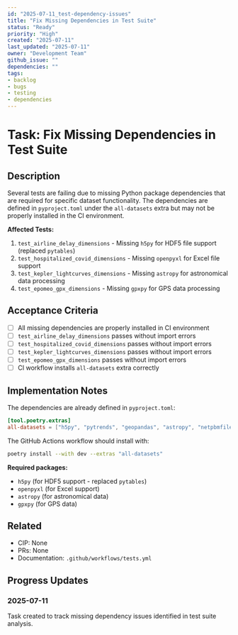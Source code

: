 ```yaml
---
id: "2025-07-11_test-dependency-issues"
title: "Fix Missing Dependencies in Test Suite"
status: "Ready"
priority: "High"
created: "2025-07-11"
last_updated: "2025-07-11"
owner: "Development Team"
github_issue: ""
dependencies: ""
tags:
- backlog
- bugs
- testing
- dependencies
---
```


# Task: Fix Missing Dependencies in Test Suite

## Description

Several tests are failing due to missing Python package dependencies that are required for specific dataset functionality. The dependencies are defined in `pyproject.toml` under the `all-datasets` extra but may not be properly installed in the CI environment.

**Affected Tests:**
1. `test_airline_delay_dimensions` - Missing `h5py` for HDF5 file support (replaced `pytables`)
2. `test_hospitalized_covid_dimensions` - Missing `openpyxl` for Excel file support  
3. `test_kepler_lightcurves_dimensions` - Missing `astropy` for astronomical data processing
4. `test_epomeo_gpx_dimensions` - Missing `gpxpy` for GPS data processing

## Acceptance Criteria

- [ ] All missing dependencies are properly installed in CI environment
- [ ] `test_airline_delay_dimensions` passes without import errors
- [ ] `test_hospitalized_covid_dimensions` passes without import errors
- [ ] `test_kepler_lightcurves_dimensions` passes without import errors
- [ ] `test_epomeo_gpx_dimensions` passes without import errors
- [ ] CI workflow installs `all-datasets` extra correctly

## Implementation Notes

The dependencies are already defined in `pyproject.toml`:
```toml
[tool.poetry.extras]
all-datasets = ["h5py", "pytrends", "geopandas", "astropy", "netpbmfile", "gpxpy", "openpyxl"]
```

The GitHub Actions workflow should install with:
```bash
poetry install --with dev --extras "all-datasets"
```

**Required packages:**
- `h5py` (for HDF5 support - replaced `pytables`)
- `openpyxl` (for Excel support)
- `astropy` (for astronomical data)
- `gpxpy` (for GPS data)

## Related

- CIP: None
- PRs: None
- Documentation: `.github/workflows/tests.yml`

## Progress Updates

### 2025-07-11
Task created to track missing dependency issues identified in test suite analysis. 